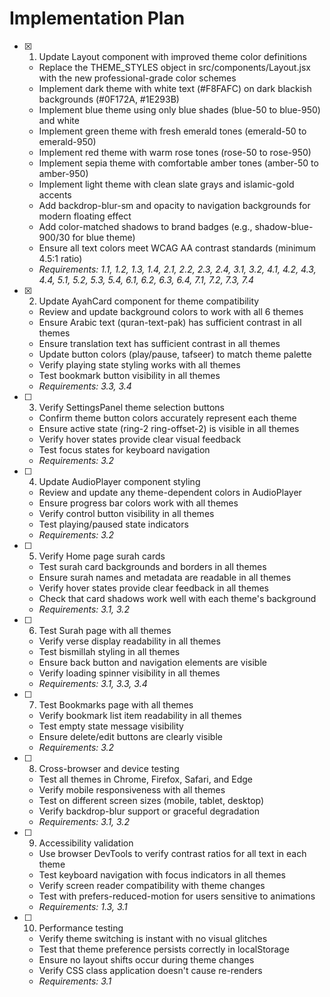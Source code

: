 # Implementation Plan

- [x] 1. Update Layout component with improved theme color definitions



  - Replace the THEME_STYLES object in src/components/Layout.jsx with the new professional-grade color schemes
  - Implement dark theme with white text (#F8FAFC) on dark blackish backgrounds (#0F172A, #1E293B)
  - Implement blue theme using only blue shades (blue-50 to blue-950) and white
  - Implement green theme with fresh emerald tones (emerald-50 to emerald-950)
  - Implement red theme with warm rose tones (rose-50 to rose-950)
  - Implement sepia theme with comfortable amber tones (amber-50 to amber-950)
  - Implement light theme with clean slate grays and islamic-gold accents
  - Add backdrop-blur-sm and opacity to navigation backgrounds for modern floating effect
  - Add color-matched shadows to brand badges (e.g., shadow-blue-900/30 for blue theme)
  - Ensure all text colors meet WCAG AA contrast standards (minimum 4.5:1 ratio)
  - _Requirements: 1.1, 1.2, 1.3, 1.4, 2.1, 2.2, 2.3, 2.4, 3.1, 3.2, 4.1, 4.2, 4.3, 4.4, 5.1, 5.2, 5.3, 5.4, 6.1, 6.2, 6.3, 6.4, 7.1, 7.2, 7.3, 7.4_

- [x] 2. Update AyahCard component for theme compatibility


  - Review and update background colors to work with all 6 themes
  - Ensure Arabic text (quran-text-pak) has sufficient contrast in all themes
  - Ensure translation text has sufficient contrast in all themes
  - Update button colors (play/pause, tafseer) to match theme palette
  - Verify playing state styling works with all themes
  - Test bookmark button visibility in all themes
  - _Requirements: 3.3, 3.4_

- [ ] 3. Verify SettingsPanel theme selection buttons
  - Confirm theme button colors accurately represent each theme
  - Ensure active state (ring-2 ring-offset-2) is visible in all themes
  - Verify hover states provide clear visual feedback
  - Test focus states for keyboard navigation
  - _Requirements: 3.2_

- [ ] 4. Update AudioPlayer component styling
  - Review and update any theme-dependent colors in AudioPlayer
  - Ensure progress bar colors work with all themes
  - Verify control button visibility in all themes
  - Test playing/paused state indicators
  - _Requirements: 3.2_

- [ ] 5. Verify Home page surah cards
  - Test surah card backgrounds and borders in all themes
  - Ensure surah names and metadata are readable in all themes
  - Verify hover states provide clear feedback in all themes
  - Check that card shadows work well with each theme's background
  - _Requirements: 3.1, 3.2_

- [ ] 6. Test Surah page with all themes
  - Verify verse display readability in all themes
  - Test bismillah styling in all themes
  - Ensure back button and navigation elements are visible
  - Verify loading spinner visibility in all themes
  - _Requirements: 3.1, 3.3, 3.4_

- [ ] 7. Test Bookmarks page with all themes
  - Verify bookmark list item readability in all themes
  - Test empty state message visibility
  - Ensure delete/edit buttons are clearly visible
  - _Requirements: 3.2_

- [ ] 8. Cross-browser and device testing
  - Test all themes in Chrome, Firefox, Safari, and Edge
  - Verify mobile responsiveness with all themes
  - Test on different screen sizes (mobile, tablet, desktop)
  - Verify backdrop-blur support or graceful degradation
  - _Requirements: 3.1, 3.2_

- [ ] 9. Accessibility validation
  - Use browser DevTools to verify contrast ratios for all text in each theme
  - Test keyboard navigation with focus indicators in all themes
  - Verify screen reader compatibility with theme changes
  - Test with prefers-reduced-motion for users sensitive to animations
  - _Requirements: 1.3, 3.1_

- [ ] 10. Performance testing
  - Verify theme switching is instant with no visual glitches
  - Test that theme preference persists correctly in localStorage
  - Ensure no layout shifts occur during theme changes
  - Verify CSS class application doesn't cause re-renders
  - _Requirements: 3.1_
